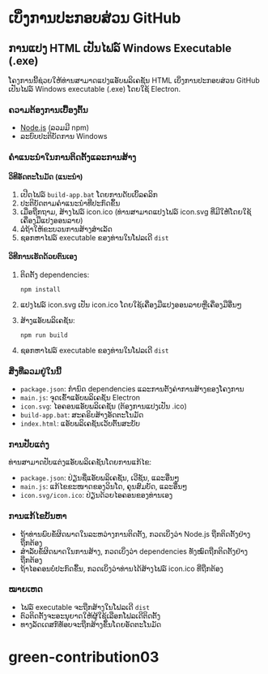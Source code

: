 # ເບິ່ງການປະກອບສ່ວນ GitHub

## ການແປງ HTML ເປັນໄຟລ໌ Windows Executable (.exe)

ໂຄງການນີ້ຊ່ວຍໃຫ້ທ່ານສາມາດແປງແອັບພລິເຄຊັນ HTML ເບິ່ງການປະກອບສ່ວນ GitHub ເປັນໄຟລ໌ Windows executable (.exe) ໂດຍໃຊ້ Electron.

### ຄວາມຕ້ອງການເບື້ອງຕົ້ນ

- [Node.js](https://nodejs.org/) (ລວມມີ npm)
- ລະບົບປະຕິບັດການ Windows

### ຄຳແນະນຳໃນການຕິດຕັ້ງແລະການສ້າງ

#### ວິທີອັດຕະໂນມັດ (ແນະນຳ)

1. ເປີດໄຟລ໌ `build-app.bat` ໂດຍການດັບເບິ້ລຄລິກ
2. ປະຕິບັດຕາມຄຳແນະນຳທີ່ປະກົດຂຶ້ນ
3. ເມື່ອຖືກຖາມ, ສ້າງໄຟລ໌ icon.ico (ທ່ານສາມາດແປງໄຟລ໌ icon.svg ທີ່ມີໃຫ້ໂດຍໃຊ້ເຄື່ອງມືແປງອອນລາຍ)
4. ລໍຖ້າໃຫ້ຂະບວນການສ້າງສຳເລັດ
5. ຊອກຫາໄຟລ໌ executable ຂອງທ່ານໃນໂຟລເດີ `dist`

#### ວິທີການເຮັດດ້ວຍຕົນເອງ

1. ຕິດຕັ້ງ dependencies:
   ```
   npm install
   ```

2. ແປງໄຟລ໌ icon.svg ເປັນ icon.ico ໂດຍໃຊ້ເຄື່ອງມືແປງອອນລາຍຫຼືເຄື່ອງມືອື່ນໆ

3. ສ້າງແອັບພລິເຄຊັນ:
   ```
   npm run build
   ```

4. ຊອກຫາໄຟລ໌ executable ຂອງທ່ານໃນໂຟລເດີ `dist`

### ສິ່ງທີ່ລວມຢູ່ໃນນີ້

- `package.json`: ກຳນົດ dependencies ແລະການຕັ້ງຄ່າການສ້າງຂອງໂຄງການ
- `main.js`: ຈຸດເຂົ້າແອັບພລິເຄຊັນ Electron
- `icon.svg`: ໄອຄອນແອັບພລິເຄຊັນ (ຕ້ອງການແປງເປັນ .ico)
- `build-app.bat`: ສະຄຣິບສ້າງອັດຕະໂນມັດ
- `index.html`: ແອັບພລິເຄຊັນເວັບຕົ້ນສະບັບ

### ການປັບແຕ່ງ

ທ່ານສາມາດປັບແຕ່ງແອັບພລິເຄຊັນໂດຍການແກ້ໄຂ:

- `package.json`: ປ່ຽນຊື່ແອັບພລິເຄຊັນ, ເວີຊັນ, ແລະອື່ນໆ
- `main.js`: ແກ້ໄຂຂະໜາດຂອງວິນໂດ, ຄຸນສົມບັດ, ແລະອື່ນໆ
- `icon.svg/icon.ico`: ປ່ຽນດ້ວຍໄອຄອນຂອງທ່ານເອງ

### ການແກ້ໄຂບັນຫາ

- ຖ້າທ່ານພົບຂໍ້ຜິດພາດໃນລະຫວ່າງການຕິດຕັ້ງ, ກວດເບິ່ງວ່າ Node.js ຖືກຕິດຕັ້ງຢ່າງຖືກຕ້ອງ
- ສຳລັບຂໍ້ຜິດພາດໃນການສ້າງ, ກວດເບິ່ງວ່າ dependencies ທັງໝົດຖືກຕິດຕັ້ງຢ່າງຖືກຕ້ອງ
- ຖ້າໄອຄອນບໍ່ປະກົດຂຶ້ນ, ກວດເບິ່ງວ່າທ່ານໄດ້ສ້າງໄຟລ໌ icon.ico ທີ່ຖືກຕ້ອງ

### ໝາຍເຫດ

- ໄຟລ໌ executable ຈະຖືກສ້າງໃນໂຟລເດີ `dist`
- ຕົວຕິດຕັ້ງຈະອະນຸຍາດໃຫ້ຜູ້ໃຊ້ເລືອກໂຟລເດີຕິດຕັ້ງ
- ທາງລັດເດສກ໌ທັອບຈະຖືກສ້າງຂຶ້ນໂດຍອັດຕະໂນມັດ

# green-contribution03
